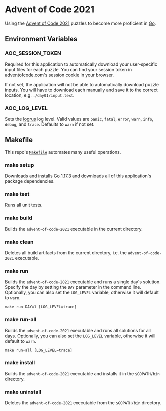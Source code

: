 # Advent of Code 2021

Using the [Advent of Code 2021](https://adventofcode.com/2021/) puzzles to become more proficient in [Go](https://golang.org/).

## Environment Variables

### AOC_SESSION_TOKEN

Required for this application to automatically download your user-specific input files for each puzzle. You can find your session token in adventofcode.com's session cookie in your browser.

If not set, the application will not be able to automatically download puzzle inputs. You will have to download each manually and save it to the correct location, e.g. `./day01/input.text`.

### AOC_LOG_LEVEL

Sets the [logrus](https://github.com/Sirupsen/logrus) log level. Valid values are `panic`, `fatal`, `error`, `warn`, `info`, `debug`, and `trace`. Defaults to `warn` if not set.

## Makefile

This repo's [`Makefile`](./Makefile) automates many useful operations.

### make setup

Downloads and installs [Go 1.17.3](https://go.dev/dl/) and downloads all of this application's package dependencies.

### make test

Runs all unit tests.

### make build

Builds the `advent-of-code-2021` executable in the current directory.

### make clean

Deletes all build artifacts from the current directory, i.e. the `advent-of-code-2021` executable.

### make run

Builds the `advent-of-code-2021` executable and runs a single day's solution. Specify the day by setting the `DAY` parameter in the command line. Optionally, you can also set the `LOG_LEVEL` variable, otherwise it will default to `warn`.

```
make run DAY=1 [LOG_LEVEL=trace]
```

### make run-all

Builds the `advent-of-code-2021` executable and runs all solutions for all days. Optionally, you can also set the `LOG_LEVEL` variable, otherwise it will default to `warn`.

```
make run-all [LOG_LEVEL=trace]
```

### make install

Builds the `advent-of-code-2021` executable and installs it in the `$GOPATH/bin` directory.

### make uninstall

Deletes the `advent-of-code-2021` executable from the `$GOPATH/bin` directory.